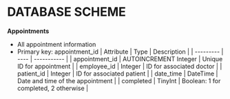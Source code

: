 # DATABASE SCHEME

**Appointments**
* All appointment information
* Primary key: appointment_id
| Attribute | Type | Description |
| --------- | ---- | ----------- |
| appointment_id | AUTOINCREMENT Integer | Unique ID for appointment |
| employee_id | Integer | ID for associated doctor |
| patient_id | Integer | ID for associated patient |
| date_time | DateTime | Date and time of the appointment |
| completed | TinyInt | Boolean: 1 for completed, 2 otherwise |
